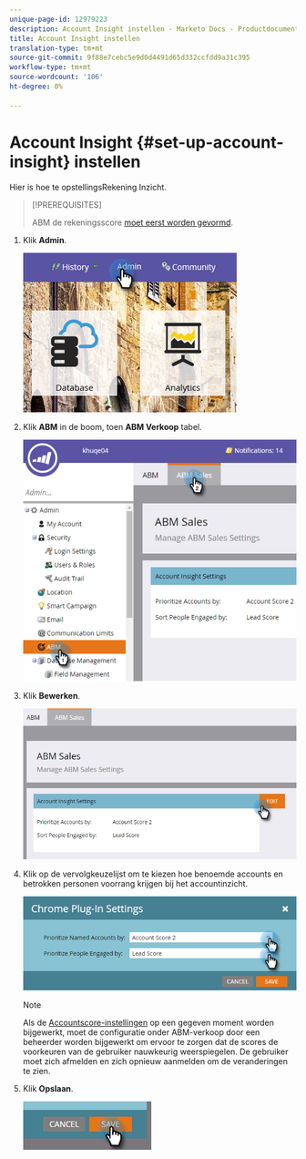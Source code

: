 ```yaml
---
unique-page-id: 12979223
description: Account Insight instellen - Marketo Docs - Productdocumentatie
title: Account Insight instellen
translation-type: tm+mt
source-git-commit: 9f88e7cebc5e9d0d4491d65d332ccfdd9a31c395
workflow-type: tm+mt
source-wordcount: '106'
ht-degree: 0%

---
```



# Account Insight {#set-up-account-insight} instellen

Hier is hoe te opstellingsRekening Inzicht.

>[!PREREQUISITES]
>
>ABM de rekeningsscore [moet eerst worden gevormd](/help/marketo/product-docs/target-account-management/setup-tam/account-score.md).

1. Klik **Admin**.

   ![](assets/admin-1.png)

1. Klik **ABM** in de boom, toen **ABM Verkoop** tabel.

   ![](assets/two-5.png)

1. Klik **Bewerken**.

   ![](assets/three-4.png)

1. Klik op de vervolgkeuzelijst om te kiezen hoe benoemde accounts en betrokken personen voorrang krijgen bij het accountinzicht.

   ![](assets/four-4.png)

   >[!NOTE]
   >
   >Als de [Accountscore-instellingen](/help/marketo/product-docs/target-account-management/setup-tam/account-score.md) op een gegeven moment worden bijgewerkt, moet de configuratie onder ABM-verkoop door een beheerder worden bijgewerkt om ervoor te zorgen dat de scores de voorkeuren van de gebruiker nauwkeurig weerspiegelen. De gebruiker moet zich afmelden en zich opnieuw aanmelden om de veranderingen te zien.

1. Klik **Opslaan**.

   ![](assets/five-4.png)
